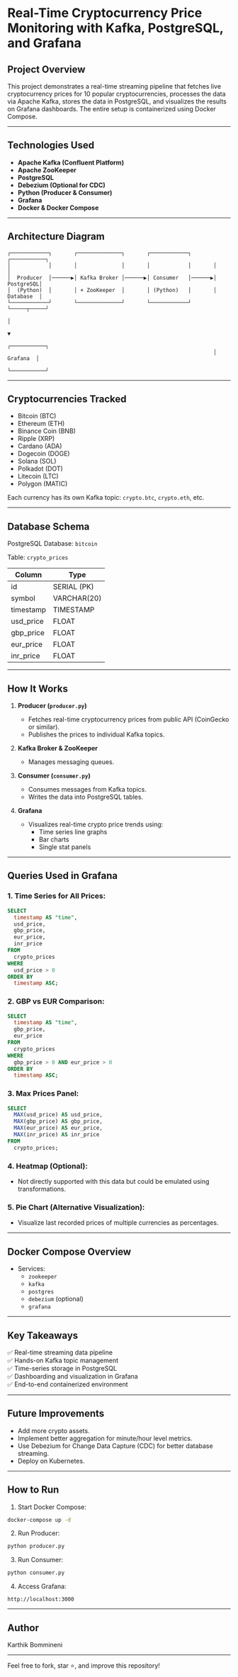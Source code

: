# Real-Time Cryptocurrency Price Monitoring with Kafka, PostgreSQL, and Grafana

## Project Overview

This project demonstrates a real-time streaming pipeline that fetches live cryptocurrency prices for 10 popular cryptocurrencies, processes the data via Apache Kafka, stores the data in PostgreSQL, and visualizes the results on Grafana dashboards. The entire setup is containerized using Docker Compose.

---

## Technologies Used

- **Apache Kafka (Confluent Platform)**
- **Apache ZooKeeper**
- **PostgreSQL**
- **Debezium (Optional for CDC)**
- **Python (Producer & Consumer)**
- **Grafana**
- **Docker & Docker Compose**

---

## Architecture Diagram

```
┌────────────┐       ┌──────────────┐       ┌────────────┐       ┌───────────┐
│            │       │              │       │            │       │           │
│  Producer  │──────▶│ Kafka Broker │──────▶│ Consumer   │──────▶│ PostgreSQL│
│  (Python)  │       │ + ZooKeeper  │       │ (Python)   │       │ Database  │
└────────────┘       └──────────────┘       └────────────┘       └─────┬─────┘
                                                                       │
                                                                       ▼
                                                                 ┌───────────┐
                                                                 │  Grafana  │
                                                                 └───────────┘
```

---

## Cryptocurrencies Tracked

- Bitcoin (BTC)
- Ethereum (ETH)
- Binance Coin (BNB)
- Ripple (XRP)
- Cardano (ADA)
- Dogecoin (DOGE)
- Solana (SOL)
- Polkadot (DOT)
- Litecoin (LTC)
- Polygon (MATIC)

Each currency has its own Kafka topic: `crypto.btc`, `crypto.eth`, etc.

---

## Database Schema

PostgreSQL Database: `bitcoin`

Table: `crypto_prices`

| Column     | Type          |
|-----------|---------------|
| id        | SERIAL (PK)   |
| symbol    | VARCHAR(20)   |
| timestamp | TIMESTAMP     |
| usd_price | FLOAT         |
| gbp_price | FLOAT         |
| eur_price | FLOAT         |
| inr_price | FLOAT         |

---

## How It Works

1. **Producer (`producer.py`)**
   - Fetches real-time cryptocurrency prices from public API (CoinGecko or similar).
   - Publishes the prices to individual Kafka topics.

2. **Kafka Broker & ZooKeeper**
   - Manages messaging queues.

3. **Consumer (`consumer.py`)**
   - Consumes messages from Kafka topics.
   - Writes the data into PostgreSQL tables.

4. **Grafana**
   - Visualizes real-time crypto price trends using:
     - Time series line graphs
     - Bar charts
     - Single stat panels

---

## Queries Used in Grafana

### 1. Time Series for All Prices:
```sql
SELECT
  timestamp AS "time",
  usd_price,
  gbp_price,
  eur_price,
  inr_price
FROM
  crypto_prices
WHERE
  usd_price > 0
ORDER BY
  timestamp ASC;
```

### 2. GBP vs EUR Comparison:
```sql
SELECT
  timestamp AS "time",
  gbp_price,
  eur_price
FROM
  crypto_prices
WHERE
  gbp_price > 0 AND eur_price > 0
ORDER BY
  timestamp ASC;
```

### 3. Max Prices Panel:
```sql
SELECT
  MAX(usd_price) AS usd_price,
  MAX(gbp_price) AS gbp_price,
  MAX(eur_price) AS eur_price,
  MAX(inr_price) AS inr_price
FROM
  crypto_prices;
```

### 4. Heatmap (Optional):
- Not directly supported with this data but could be emulated using transformations.

### 5. Pie Chart (Alternative Visualization):
- Visualize last recorded prices of multiple currencies as percentages.

---

## Docker Compose Overview

- Services:
  - `zookeeper`
  - `kafka`
  - `postgres`
  - `debezium` (optional)
  - `grafana`

---

## Key Takeaways

✅ Real-time streaming data pipeline  
✅ Hands-on Kafka topic management  
✅ Time-series storage in PostgreSQL  
✅ Dashboarding and visualization in Grafana  
✅ End-to-end containerized environment

---

## Future Improvements

- Add more crypto assets.
- Implement better aggregation for minute/hour level metrics.
- Use Debezium for Change Data Capture (CDC) for better database streaming.
- Deploy on Kubernetes.

---

## How to Run

1. Start Docker Compose:
```bash
docker-compose up -d
```

2. Run Producer:
```bash
python producer.py
```

3. Run Consumer:
```bash
python consumer.py
```

4. Access Grafana:
```
http://localhost:3000
```

---

## Author
Karthik Bommineni

---

Feel free to fork, star ⭐, and improve this repository!
